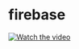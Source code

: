 # firebase
[![Watch the video](https://i9.ytimg.com/vi/pBcMmUysiMk/mq1.jpg?sqp=CNSrt4MG&rs=AOn4CLBquqCdrGWDzP6yeVzdoYmuVvOs3Q)](https://youtu.be/pBcMmUysiMk)
